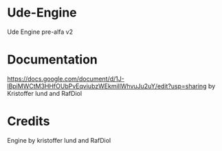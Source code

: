 # Ude-Engine

Ude Engine pre-alfa v2

# Documentation
https://docs.google.com/document/d/1J-lBpiMWCtM3HHfOUbPvEqviubzWEkmillWhvuJu2uY/edit?usp=sharing
by Kristoffer lund and RafDiol

# Credits
Engine by kristoffer lund and RafDiol
